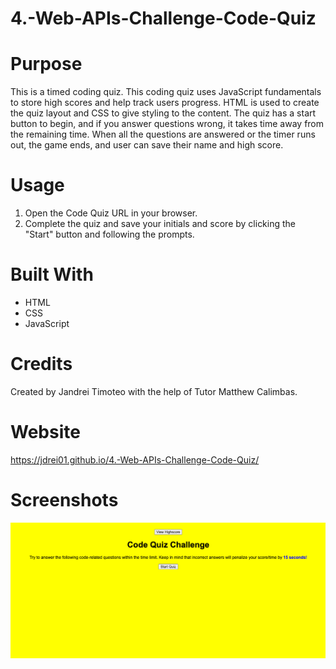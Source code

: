 # 4.-Web-APIs-Challenge-Code-Quiz

# Purpose
This is a timed coding quiz. This coding quiz uses JavaScript fundamentals to store high scores and help track users progress. HTML is used to create the quiz layout and CSS to give styling to the content. The quiz has a start button to begin, and if you answer questions wrong, it takes time away from the remaining time. When all the questions are answered or the timer runs out, the game ends, and user can save their name and high score.

# Usage
1. Open the Code Quiz URL in your browser.
2. Complete the quiz and save your initials and score by clicking the "Start" button and following the prompts.

# Built With
* HTML
* CSS
* JavaScript

# Credits
Created by Jandrei Timoteo with the help of Tutor Matthew Calimbas.

# Website
https://jdrei01.github.io/4.-Web-APIs-Challenge-Code-Quiz/

# Screenshots
![screenshot of website](./assets/Images/Images.png)